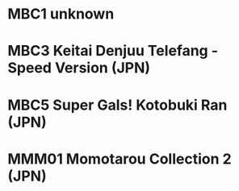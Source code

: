 #  MBC1 unknown
#  MBC3 Keitai Denjuu Telefang - Speed Version (JPN)
#  MBC5 Super Gals! Kotobuki Ran (JPN)
# MMM01 Momotarou Collection 2 (JPN)
